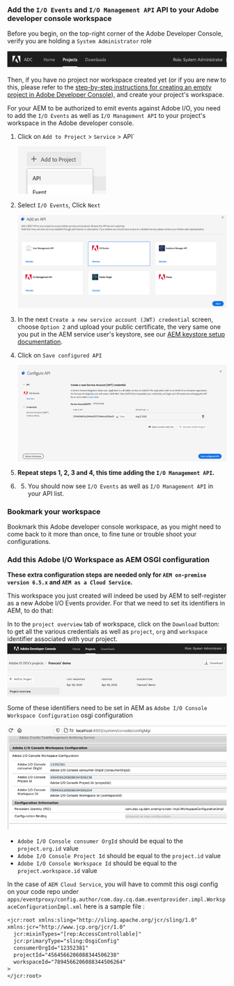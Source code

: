 

### Add the `I/O Events` and `I/O Management API` API to your Adobe developer console workspace

Before you begin, on the top-right corner of the Adobe Developer Console, 
verify you are holding a `System Administrator` role
 
 !["System Administrator shown in the console](../img/console_role_system_admin.png "System Administrator shown in the console") 

Then, if you have no project nor workspace created yet (or if you are new to this,
please refer to the [step-by-step instructions for creating an empty project in Adobe Developer Console](https://www.adobe.io/apis/experienceplatform/console/docs.html#!AdobeDocs/adobeio-console/master/projects-empty.md)),
and create your project's workspace.

For your AEM to be authorized to emit events against Adobe I/O, 
you need to add the `I/O Events` as well as `I/O Management API` to your project's workspace 
in the Adobe developer console. 


1. Click on `Add to Project` > `Service` > API`

   ![Add an API to Project](../img/add_api_to_project.png "Add an API to Project")

2. Select `I/O Events`, Click `Next`

   ![Select `I/O Events API`](../img/select_io_events_api.png "Select `I/O Events API`")

3. In the next `Create a new service account (JWT) credential` screen, choose `Option 2` 
and upload your public certificate, the very same one you put in the AEM service user's keystore,
see our [AEM keystore setup documentation](aem_keystore_setup.md).

4. Click on `Save configured API`

   ![Save `I/O Events API`](../img/save_io_events_api.png "Save `I/O Events API`")

6. **Repeat steps 1, 2, 3 and 4,  this time adding the `I/O Management API`.**
7. 5. You should now see `I/O Events` as well as `I/O Management API` in your API list. 


### Bookmark your workspace
 
Bookmark this Adobe developer console workspace, as you might need to come back to it more than once, to fine tune or trouble shoot your configurations.


### Add this Adobe I/O Workspace as AEM OSGI configuration 

**These extra configuration steps are needed only for `AEM on-premise version 6.5.x` and `AEM as a Cloud Service`.**

This workspace you just created will indeed be used by AEM to self-register as a new Adobe I/O Events provider. 
For that we need to set its identifiers in AEM, to do that:

In to the `project overview` tab of  workspace, click on the `Download` button: to get all the various credentials as well as `project`, `org` and `workspace` 
identifier associated with your project.
  ![the `project overview` tab and click on the `Download` button](../img/console_project_overview_download.png "the `project overview` tab and click on the `Download` button")

Some of these identifiers need to be set in AEM as `Adobe I/O Console Workspace Configuration` osgi configuration

  ![`Adobe I/O Console Workspace Configuration` osgi configuration](../img/aem_workspace_osgi_config.png "`Adobe I/O Console Workspace Configuration` osgi configuration")

* `Adobe I/O Console consumer OrgId` should be equal to the `project.org.id` value
* `Adobe I/O Console Project Id` should be equal to the `project.id` value
* `Adobe I/O Console Workspace Id` should be equal to the `project.workspace.id` value

In the case of `AEM Cloud Service`, you will have to commit this osgi config on your code repo under
`apps/eventproxy/config.author/com.day.cq.dam.eventprovider.impl.WorkspaceConfigurationImpl.xml` 
here is a sample file :

    <jcr:root xmlns:sling="http://sling.apache.org/jcr/sling/1.0" xmlns:jcr="http://www.jcp.org/jcr/1.0"
      jcr:mixinTypes="[rep:AccessControllable]"
      jcr:primaryType="sling:OsgiConfig"
      consumerOrgId="12352381"
      projectId="4564566206088344506238"
      workspaceId="7894566206088344506264"
    >
    </jcr:root>

